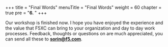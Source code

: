 +++
title = "Final Words"
menuTitle = "Final Words"
weight = 60
chapter = true
pre = "<b>6. </b>"
+++

Our workshop is finished now. I hope you have enjoyed the experience and the value that F5XC can bring to your organization and day to day work processes.
Feedback, thoughts or questions on are much appreciated, you can send all these to **sorin@f5.com**.